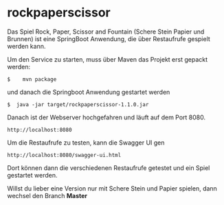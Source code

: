 # rockpaperscissor

Das Spiel Rock, Paper, Scissor and Fountain (Schere Stein Papier und Brunnen) ist eine SpringBoot Anwendung, die über Restaufrufe gespielt werden kann.

Um den Service zu starten, muss über Maven das Projekt erst gepackt werden:

```$    mvn package```

und danach die Springboot Anwendung gestartet werden

`$  java -jar target/rockpaperscissor-1.1.0.jar`

Danach ist der Webserver hochgefahren und läuft auf dem Port 8080.

`http://localhost:8080`

Um die Restaufrufe zu testen, kann die Swagger UI gen

`http://localhost:8080/swagger-ui.html`

Dort können dann die verschiedenen Restaufrufe getestet und ein Spiel gestartet werden.

Willst du lieber eine Version nur mit Schere Stein und Papier spielen, dann wechsel den Branch **Master**
